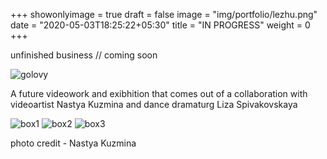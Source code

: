 +++
showonlyimage = true
draft = false
image = "img/portfolio/lezhu.png"
date = "2020-05-03T18:25:22+05:30"
title = "IN PROGRESS"
weight = 0
+++
<!--more-->

unfinished business // coming soon

![golovy][1]

A future videowork and exibhition that comes out of a collaboration with videoartist Nastya Kuzmina and dance dramaturg Liza Spivakovskaya

![box1][2]
![box2][3]
![box3][4]

photo credit - Nastya Kuzmina

[1]: /img/portfolio/SDVIG.png
[2]: /img/portfolio/boxscan1.jpg
[3]: /img/portfolio/boxscan2.jpg
[4]: /img/portfolio/boxscan3.jpg